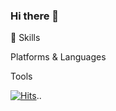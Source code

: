 ### Hi there 👋

🌱 Skills


Platforms & Languages


Tools


<!--
**slugjb/slugjb** is a ✨ _special_ ✨ repository because its `README.md` (this file) appears on your GitHub profile.

Here are some ideas to get you started:
💪
- 🔭 I’m currently working on ...
- 🌱 I’m currently learning ...
- 👯 I’m looking to collaborate on ...
- 🤔 I’m looking for help with ...
- 💬 Ask me about ...
- 📫 How to reach me: ...
- 😄 Pronouns: ...
- ⚡ Fun fact: ...
-->
[![Hits](https://hits.seeyoufarm.com/api/count/incr/badge.svg?url=https%3A%2F%2Fgithub.com%2Fslugjb&count_bg=%2321CD30&title_bg=%23000000&icon=github.svg&icon_color=%23FFFFFF&title=SLUG&edge_flat=false)](https://hits.seeyoufarm.com)..

